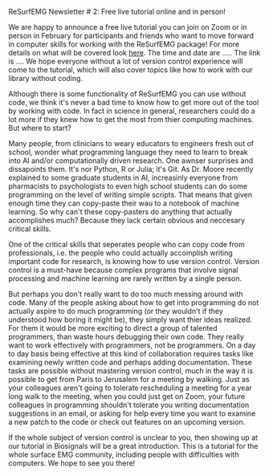 ReSurfEMG Newsletter # 2: Free live tutorial online and in person!

We are happy to announce a free live tutorial you can join on Zoom or in person in February for participants and friends who want to move forward in computer skills for working with the ReSurfEMG package! For more details on what will be covered look [here](https://github.com/ReSurfEMG/learning/blob/main/biosignals_tutorial.md). The time and date are ..... The link is ....
We hope everyone without a lot of version control experience will come to the tutorial, which will also cover topics like how to work with our library without coding. 

Although there is some functionality of ReSurfEMG you can use without code, we think it's never a bad time to know how to get more out of the tool by working with code. In fact in science in general, researchers could do a lot more if they knew how to get the most from thier computing machines. But where to start?

Many people, from clinicians to weary educators to engineers fresh out of school, wonder what programming language they need to learn to break into AI and/or computationally driven research. One awnser surprises and dissapoints them. It's nor Python, R or Julia; it's Git. As Dr. Moore recently explained to some graduate students in AI, increasinly everyone from pharmacists to psychologists to even high school students can do some programming on the level of writing simple scripts. That means that given enough time they can copy-paste their wau to a notebook of machine learning. So why can't these copy-pasters do anything that actually accomplishes much? Because they lack certain obvious and neccesary critical skills.

 One of the critical skills that seperates people who can copy code from professionals, i.e. the people who could actually accomplish writing important code for research, is knowing how to use version control. Version control is a must-have because complex programs that involve signal processing and machine learning are rarely written by a single person.

 But perhaps you don't really want to do too much messing around with code. Many of the people asking about how to get into programming do not actually aspire to do much programming (or they wouldn't if they understood how boring it might be), they simply want thier ideas realized. For them it would be more exciting to direct a group of talented programmers, than waste hours debugging their own code. They really want to work effectively with programmers, not be programmers. On a day to day basis being effective at this kind of collaboration requires tasks like examining newly written code and perhaps adding documentation. These tasks are possible without mastering version control, much in the way it is possible to get from Paris to Jerusalem for a meeting by walking. Just as your colleagues aren't going to tolerate rescheduling a meeting for a year long walk to the meeting, when you could just get on Zoom, your future colleagues in programming shouldn't tolerate you writing documentation suggestions in an email, or asking for help every time you want to examine a new patch to the code or check out features on an upcoming version. 

 If the whole subject of version control is unclear to you, then showing up at our tutorial in Biosignals will be a great introduction. This is a tutorial for the whole surface EMG community, including people with difficulties with computers. We hope to see you there! 
 